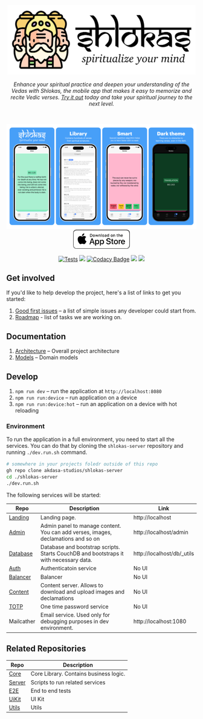 <p align="center">
    <img src="docs/logo.svg" height="184px"/>
</p>

<p align="center"><i>Enhance your spiritual practice and deepen your understanding of the Vedas with Shlokas, the mobile app that makes it easy to memorize and recite Vedic verses. <a href='https://shlokas.app'>Try it out</a> today and take your spiritual journey to the next level.</i></p><br>

<p align="center">
  <a href="https://shlokas.app">
    <img src="docs/showcase.png"/>
  </a>
  <a href="https://apps.apple.com/rs/app/learn-shlokas/id1663506324">
    <img src="docs/download-app-store.png" height="50">
  </a>
</p>


<p align="center">
  <a href="https://github.com/akdasa-studios/shlokas/actions/workflows/tests.yml"><img src="https://github.com/akdasa-studios/shlokas/actions/workflows/tests.yml/badge.svg" alt="Tests"></a>
  <a href="https://codecov.io/gh/akdasa-studios/shlokas"><img src="https://codecov.io/gh/akdasa-studios/shlokas/branch/main/graph/badge.svg?token=QUAOR54W17"/></a>
  <a href="https://www.codacy.com/gh/akdasa-studios/shlokas/dashboard?utm_source=github.com&amp;utm_medium=referral&amp;utm_content=akdasa-studios/shlokas&amp;utm_campaign=Badge_Grade"><img src="https://app.codacy.com/project/badge/Grade/45de0ace9ee248c9a7b722035dbb4657" alt="Codacy Badge"></a>
  <a href="https://github.com/akdasa-studios/shlokas/issues?q=is%3Aissue+is%3Aopen+label%3A%22good+first+issue%22"><img src="https://img.shields.io/github/issues/akdasa-studios/shlokas/good%20first%20issue"></a>
  <a title="Crowdin" target="_blank" href="https://crowdin.com/project/shlokas"><img src="https://badges.crowdin.net/shlokas/localized.svg"></a>
  <!--
  <a href="https://app.netlify.com/sites/shlokas-staging/deploys"><img src="https://api.netlify.com/api/v1/badges/c005fb9b-d8a8-410e-ae86-89e3dc213202/deploy-status" alt="Netlify Status"></a>-->
</p>



## Get involved
If you'd like to help develop the project, here's a list of links to get you started:

1. [Good first issues](https://github.com/akdasa-studios/shlokas/issues?q=is%3Aissue+is%3Aopen+label%3A%22good+first+issue%22) – a list of simple issues any developer could start from.
2. [Roadmap](https://github.com/orgs/akdasa-studios/projects/1/views/7) - list of tasks we are working on.


## Documentation
1. [Architecture](./docs/architecture.md) – Overall project architecture
1. [Models](./docs/models.md) – Domain models

## Develop
1. `npm run dev` – run the application at `http://localhost:8080`
2. `npm run run:device` – run application on a device
3. `npm run run:device:hot` – run an application on a device with hot reloading

### Environment
To run the application in a full environment, you need to start all the services. You can do that by cloning the `shlokas-server` repository and running `./dev.run.sh` command.

```sh
# somewhere in your projects foledr outside of this repo
gh repo clone akdasa-studios/shlokas-server
cd ./shlokas-server
./dev.run.sh
```

The following services will be started:

| Repo                                                           | Description                                                                           | Link                       |
| -------------------------------------------------------------- | ------------------------------------------------------------------------------------- | -------------------------- |
| [Landing](https://github.com/akdasa-studios/shlokas-landing)   | Landing page.                                                                         | http://localhost           |
| [Admin](https://github.com/akdasa-studios/shlokas-admin)       | Admin panel to manage content. You can add verses, images, declamations and so on     | http://localhost/admin     |
| [Database](https://github.com/akdasa-studios/shlokas-db)       | Database and bootstrap scripts. Starts CouchDB and bootstraps it with necessary data. | http://localhost/db/_utils |
| [Auth](https://github.com/akdasa-studios/shlokas-auth)         | Authenticatoin service                                                                | No UI                      |
| [Balancer](https://github.com/akdasa-studios/shlokas-balancer) | Balancer                                                                              | No UI                      |
| [Content](https://github.com/akdasa-studios/shlokas-content)   | Content server. Allows to download and upload images and declamations                 | No UI                      |
| [TOTP](https://github.com/akdasa-studios/shlokas-totp)         | One time password service                                                             | No UI                      |
| Mailcather                                                     | Email service. Used only for debugging purposes in dev environment.                   | http://localhost:1080      |


## Related Repositories

| Repo                                                       | Description                            |
| ---------------------------------------------------------- | -------------------------------------- |
| [Core](https://github.com/akdasa-studios/shlokas-core)     | Core Library. Contains business logic. |
| [Server](https://github.com/akdasa-studios/shlokas-server) | Scripts to run related services        |
| [E2E](https://github.com/akdasa-studios/shlokas-e2e)       | End to end tests                       |
| [UiKit](https://github.com/akdasa-studios/shlokas-uikit)   | UI Kit                                 |
| [Utils](https://github.com/akdasa-studios/shlokas-utils)   | Utils                                  |
